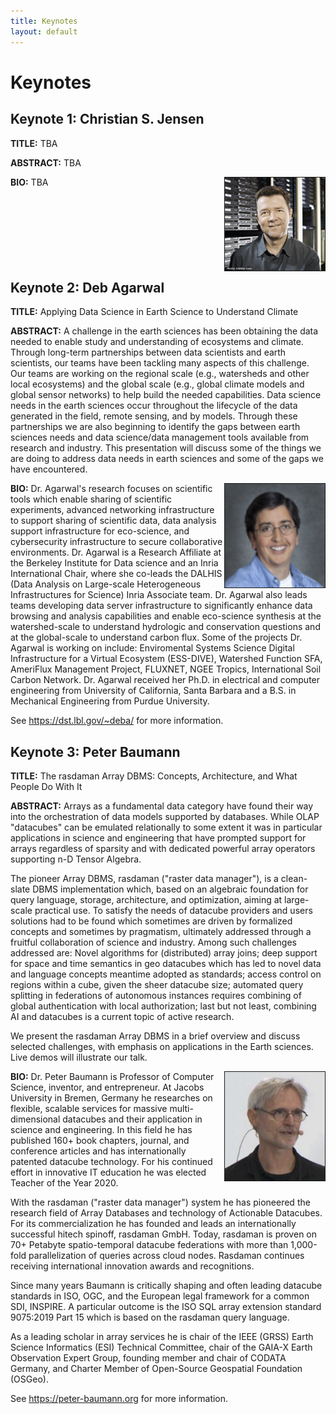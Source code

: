 ```yaml
---
title: Keynotes
layout: default
---
```


# Keynotes

## Keynote 1: Christian S. Jensen

**TITLE:** TBA

**ABSTRACT:** TBA

<img src="./assets/images/keynote1.png" align="right" border="1" width="160">

**BIO:** TBA
<br>
<br>
<br>
<br>
<br>
<br>
<br>
<br>

## Keynote 2: Deb Agarwal

**TITLE:** Applying Data Science in Earth Science to Understand Climate

**ABSTRACT:** A challenge in the earth sciences has been obtaining the data needed to enable study and understanding of ecosystems and climate. Through long-term partnerships between data scientists and earth scientists, our teams have been tackling many aspects of this challenge. Our teams are working on the regional scale (e.g., watersheds and other local ecosystems) and the global scale (e.g., global climate models and global sensor networks) to help build the needed capabilities. Data science needs in the earth sciences occur throughout the lifecycle of the data generated in the field, remote sensing, and by models. Through these partnerships we are also beginning to identify the gaps between earth sciences needs and data science/data management tools available from research and industry. This presentation will discuss some of the things we are doing to address data needs in earth sciences and some of the gaps we have encountered.

<img src="./assets/images/keynote2.png" align="right" border="1" width="160">

**BIO:** Dr. Agarwal's research focuses on scientific tools which enable sharing of scientific experiments, advanced networking infrastructure to support sharing of scientific data, data analysis support infrastructure for eco-science, and cybersecurity infrastructure to secure collaborative environments. Dr. Agarwal is a Research Affiliate at the Berkeley Institute for Data science and an Inria International Chair, where she co-leads the DALHIS (Data Analysis on Large-scale Heterogeneous Infrastructures for Science) Inria Associate team. Dr. Agarwal also leads teams developing data server infrastructure to significantly enhance data browsing and analysis capabilities and enable eco-science synthesis at the watershed-scale to understand hydrologic and conservation questions and at the global-scale to understand carbon flux. Some of the projects Dr. Agarwal is working on include: Enviromental Systems Science Digital Infrastructure for a Virtual Ecosystem (ESS-DIVE), Watershed Function SFA, AmeriFlux Management Project, FLUXNET, NGEE Tropics, International Soil Carbon Network. Dr. Agarwal received her Ph.D. in electrical and computer engineering from University of California, Santa Barbara and a B.S. in Mechanical Engineering from Purdue University.

See <https://dst.lbl.gov/~deba/> for more information.


## Keynote 3: Peter Baumann

**TITLE:** The rasdaman Array DBMS: Concepts, Architecture, and What People Do With It

**ABSTRACT:** Arrays as a fundamental data category have found their way into the orchestration of data models supported by databases. While OLAP "datacubes" can be emulated relationally to some extent it was in particular applications in science and engineering that have prompted support for arrays regardless of sparsity and with dedicated powerful array operators supporting n-D Tensor Algebra.

The pioneer Array DBMS, rasdaman ("raster data manager"), is a clean-slate DBMS implementation which, based on an algebraic foundation for query language, storage, architecture, and optimization, aiming at large-scale practical use. To satisfy the needs of datacube providers and users solutions had to be found which sometimes are driven by formalized concepts and sometimes by pragmatism, ultimately addressed through a fruitful collaboration of science and industry. Among such challenges addressed are: Novel algorithms for (distributed) array joins; deep support for space and time semantics in geo datacubes which has led to novel data and language concepts meantime adopted as standards; access control on regions within a cube, given the sheer datacube size; automated query splitting in federations of autonomous instances requires combining of global authentication with local authorization; last but not least, combining AI and datacubes is a current topic of active research.

We present the rasdaman Array DBMS in a brief overview and discuss selected challenges, with emphasis on applications in the Earth sciences. Live demos will illustrate our talk.

<img src="./assets/images/keynote3.png" align="right" border="1" width="160">

**BIO:** Dr. Peter Baumann is Professor of Computer Science, inventor, and entrepreneur. At Jacobs University in Bremen, Germany he researches on flexible, scalable services for massive multi-dimensional datacubes and their application in science and engineering. In this field he has published 160+ book chapters, journal, and conference articles and has internationally patented datacube technology. For his continued effort in innovative IT education he was elected Teacher of the Year 2020.

With the rasdaman ("raster data manager") system he has pioneered the research field of Array Databases and technology of Actionable Datacubes. For its commercialization he has founded and leads an internationally successful hitech spinoff, rasdaman GmbH. Today, rasdaman is proven on 70+ Petabyte spatio-temporal datacube federations with more than 1,000-fold parallelization of queries across cloud nodes. Rasdaman continues receiving international innovation awards and recognitions.

Since many years Baumann is critically shaping and often leading datacube standards in ISO, OGC, and the European legal framework for a common SDI, INSPIRE. A particular outcome is the ISO SQL array extension standard 9075:2019 Part 15 which is based on the rasdaman query language.

As a leading scholar in array services he is chair of the IEEE (GRSS) Earth Science Informatics (ESI) Technical Committee, chair of the GAIA-X Earth Observation Expert Group, founding member and chair of CODATA Germany, and Charter Member of Open-Source Geospatial Foundation (OSGeo).

See <https://peter-baumann.org> for more information.
